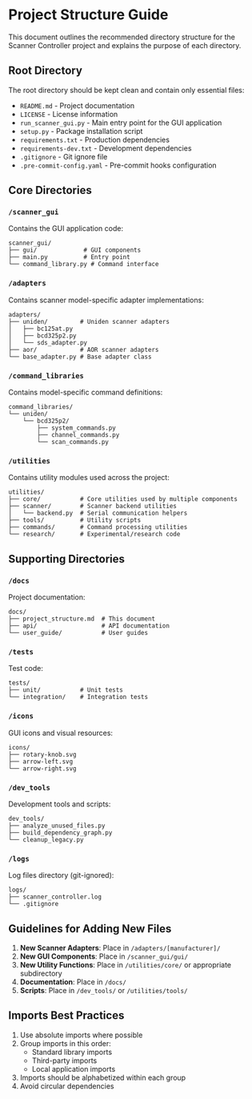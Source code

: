 # Project Structure Guide

This document outlines the recommended directory structure for the Scanner Controller project and explains the purpose of each directory.

## Root Directory

The root directory should be kept clean and contain only essential files:

- `README.md` - Project documentation
- `LICENSE` - License information
- `run_scanner_gui.py` - Main entry point for the GUI application
- `setup.py` - Package installation script
- `requirements.txt` - Production dependencies
- `requirements-dev.txt` - Development dependencies
- `.gitignore` - Git ignore file
- `.pre-commit-config.yaml` - Pre-commit hooks configuration

## Core Directories

### `/scanner_gui`

Contains the GUI application code:

```
scanner_gui/
├── gui/             # GUI components
├── main.py          # Entry point
└── command_library.py # Command interface
```

### `/adapters`

Contains scanner model-specific adapter implementations:

```
adapters/
├── uniden/         # Uniden scanner adapters
│   ├── bc125at.py
│   ├── bcd325p2.py
│   └── sds_adapter.py
├── aor/            # AOR scanner adapters
└── base_adapter.py # Base adapter class
```

### `/command_libraries`

Contains model-specific command definitions:

```
command_libraries/
└── uniden/
    └── bcd325p2/
        ├── system_commands.py
        ├── channel_commands.py
        └── scan_commands.py
```

### `/utilities`

Contains utility modules used across the project:

```
utilities/
├── core/           # Core utilities used by multiple components
├── scanner/        # Scanner backend utilities
│   └── backend.py  # Serial communication helpers
├── tools/          # Utility scripts
├── commands/       # Command processing utilities
└── research/       # Experimental/research code
```

## Supporting Directories

### `/docs`

Project documentation:

```
docs/
├── project_structure.md  # This document
├── api/                  # API documentation
└── user_guide/           # User guides
```

### `/tests`

Test code:

```
tests/
├── unit/           # Unit tests
└── integration/    # Integration tests
```

### `/icons`

GUI icons and visual resources:

```
icons/
├── rotary-knob.svg
├── arrow-left.svg
└── arrow-right.svg
```

### `/dev_tools`

Development tools and scripts:

```
dev_tools/
├── analyze_unused_files.py
├── build_dependency_graph.py
└── cleanup_legacy.py
```

### `/logs`

Log files directory (git-ignored):

```
logs/
├── scanner_controller.log
└── .gitignore
```

## Guidelines for Adding New Files

1. **New Scanner Adapters**: Place in `/adapters/[manufacturer]/`
2. **New GUI Components**: Place in `/scanner_gui/gui/`
3. **New Utility Functions**: Place in `/utilities/core/` or appropriate subdirectory
4. **Documentation**: Place in `/docs/`
5. **Scripts**: Place in `/dev_tools/` or `/utilities/tools/`

## Imports Best Practices

1. Use absolute imports where possible
2. Group imports in this order:
   - Standard library imports
   - Third-party imports
   - Local application imports
3. Imports should be alphabetized within each group
4. Avoid circular dependencies
